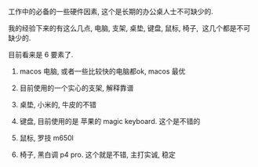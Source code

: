 工作中的必备的一些硬件因素, 这个是长期的办公桌人士不可缺少的.

我的经验下来的有这么几点, 电脑, 支架, 桌垫, 键盘, 鼠标, 椅子,  这几个都是不可缺少的.

目前看来是 6 要素了.

1. macos 电脑, 或者一些比较快的电脑都ok, macos 最优

2. 目前使用的一个实心的支架, 解释靠谱

3. 桌垫, 小米的, 牛皮的不错

4. 键盘, 目前使用的是 苹果的 magic keyboard. 这个是不错的

5. 鼠标, 罗技 m650l

6. 椅子, 黑白调 p4 pro. 这个就是不错, 主打实诚, 稳定

